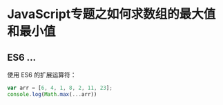 # JavaScript专题之如何求数组的最大值和最小值

## ES6 ...

使用 ES6 的扩展运算符：

```js
var arr = [6, 4, 1, 8, 2, 11, 23];
console.log(Math.max(...arr))
```
